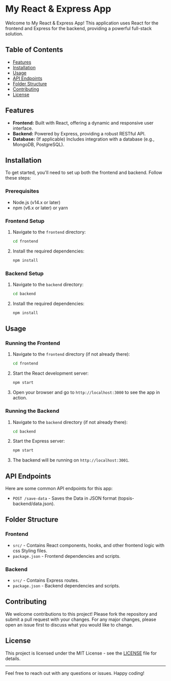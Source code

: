 # My React & Express App

Welcome to My React & Express App! This application uses React for the frontend and Express for the backend, providing a powerful full-stack solution.

## Table of Contents

- [Features](#features)
- [Installation](#installation)
- [Usage](#usage)
- [API Endpoints](#api-endpoints)
- [Folder Structure](#folder-structure)
- [Contributing](#contributing)
- [License](#license)

## Features

- **Frontend:** Built with React, offering a dynamic and responsive user interface.
- **Backend:** Powered by Express, providing a robust RESTful API.
- **Database:** (If applicable) Includes integration with a database (e.g., MongoDB, PostgreSQL).

## Installation

To get started, you'll need to set up both the frontend and backend. Follow these steps:

### Prerequisites

- Node.js (v14.x or later)
- npm (v6.x or later) or yarn

### Frontend Setup

1. Navigate to the `frontend` directory:

    ```bash
    cd frontend
    ```

2. Install the required dependencies:

    ```bash
    npm install
    ```


### Backend Setup

1. Navigate to the `backend` directory:

    ```bash
    cd backend
    ```

2. Install the required dependencies:

    ```bash
    npm install
    ```

## Usage

### Running the Frontend

1. Navigate to the `frontend` directory (if not already there):

    ```bash
    cd frontend
    ```

2. Start the React development server:

    ```bash
    npm start
    ```

3. Open your browser and go to `http://localhost:3000` to see the app in action.

### Running the Backend

1. Navigate to the `backend` directory (if not already there):

    ```bash
    cd backend
    ```

2. Start the Express server:

    ```bash
    npm start
    ```

3. The backend will be running on `http://localhost:3001`.

## API Endpoints

Here are some common API endpoints for this app:
- `POST /save-data` - Saves the Data in JSON format (topsis-backend/data.json).

## Folder Structure

### Frontend

- `src/` - Contains React components, hooks, and other frontend logic with css Styling files.
- `package.json` - Frontend dependencies and scripts.

### Backend

- `src/` - Contains Express routes.
- `package.json` - Backend dependencies and scripts.

## Contributing

We welcome contributions to this project! Please fork the repository and submit a pull request with your changes. For any major changes, please open an issue first to discuss what you would like to change.

## License

This project is licensed under the MIT License - see the [LICENSE](LICENSE) file for details.

---

Feel free to reach out with any questions or issues. Happy coding!


